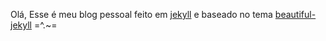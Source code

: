Olá, 
Esse é meu blog pessoal feito em [jekyll](https://jekyllrb.com/) e baseado no tema [beautiful-jekyll](https://github.com/XNerv/beautiful-jekyll) =^.~=